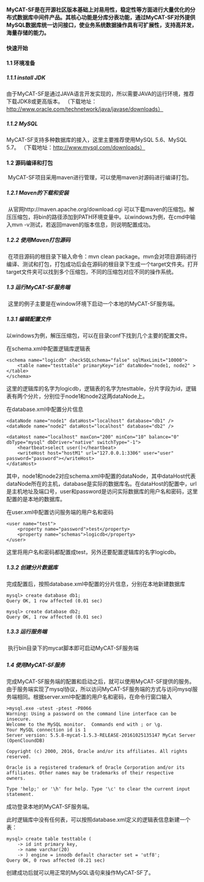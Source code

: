   **MyCAT-SF是在开源社区版本基础上对易用性，稳定性等方面进行大量优化的分布式数据库中间件产品。其核心功能是分库分表功能，通过MyCAT-SF对外提供MySQL数据库统一访问接口，使业务系统数据操作具有可扩展性，支持高并发，海量存储的能力。**



#### 快速开始

####  1.1 环境准备

##### 1.1.1 install JDK

​	由于MyCAT-SF是通过JAVA语言开发实现的，所以需要JAVA的运行环境，推荐下载JDK8或更高版本。
（下载地址：http://www.oracle.com/technetwork/java/javase/downloads）

##### 1.1.2 MySQL

MyCAT-SF支持多种数据库的接入，这里主要推荐使用MySQL 5.6、MySQL 5.7。
（下载地址：http://www.mysql.com/downloads）



#### 1.2 源码编译和打包

​	MyCAT-SF项目采用maven进行管理，可以使用maven对源码进行编译打包。

##### 1.2.1 Maven的下载和安装

​	从官网http://maven.apache.org/download.cgi 可以下载maven的压缩包。解压压缩包，将bin的路径添加到PATH环境变量中。以windows为例，在cmd中输入mvn -v测试，若返回maven的版本信息，则说明配置成功。

##### 1.2.2 使用Maven打包源码

​	在项目源码的根目录下输入命令：mvn clean package。mvn会对项目源码进行编译、测试和打包，打包成功后会在源码的根目录下生成一个target文件夹。打开target文件夹可以找到多个压缩包，不同的压缩包对应不同的操作系统。

##### 1.3 运行MyCAT-SF服务端

​	这里的例子主要是在window环境下启动一个本地的MyCAT-SF服务端。

##### 1.3.1 编辑配置文件

​	以windows为例，解压压缩包，可以在目录conf下找到几个主要的配置文件。

在schema.xml中配置逻辑库逻辑表

```
<schema name="logicdb" checkSQLschema="false" sqlMaxLimit="10000">
	<table name="testtable" primaryKey="id" dataNode="node1, node2" ></table>
</schema>
```

​	这里的逻辑库的名字为logicdb，逻辑表的名字为testtable，分片字段为id，逻辑表有两个分片，分别位于node1和node2这两dataNode上。

在database.xml中配置分片信息

```
<dataNode name="node1" dataHost="localhost" database="db1" />
<dataNode name="node2" dataHost="localhost" database="db2" />

<dataHost name="localhost" maxCon="200" minCon="10" balance="0" dbType="mysql" dbDriver="native" switchType="-1">
	<heartbeat>select user()</heartbeat>
	<writeHost host="hostM1" url="127.0.0.1:3306" user="user" password="password"></writeHost>
</dataHost>
```

​	其中，node1和node2对应schema.xml中配置的dataNode，其中dataHost代表dataNode所在的主机，database是实际的数据库名。在dataHost的配置中，url是主机地址及端口号，user和password是访问实际数据库的用户名和密码，这里配置的是本地的数据库。

在user.xml中配置访问服务端的用户名和密码

```
<user name="test">
	<property name="password">test</property>
	<property name="schemas">logicdb</property>
</user>
```

​	这里将用户名和密码都配置成test，另外还要配置逻辑库的名字logicdb。

##### 1.3.2 创建分片数据库

​	完成配置后，按照database.xml中配置的分片信息，分别在本地新建数据库

```
mysql> create database db1;
Query OK, 1 row affected (0.01 sec)

mysql> create database db2;
Query OK, 1 row affected (0.01 sec)
```

##### 1.3.3 运行服务端

​	执行bin目录下的mycat脚本即可启动MyCAT-SF服务端

##### 

##### 1.4 使用MyCAT-SF服务

​	完成MyCAT-SF服务端的配置和启动之后，就可以使用MyCAT-SF提供的服务。由于服务端实现了mysql协议，所以访问MyCAT-SF服务端的方式与访问mysql服务端相同。根据server.xml中配置的用户名和密码，在命令行窗口输入

```
>mysql.exe -utest -ptest -P8066
Warning: Using a password on the command line interface can be insecure.
Welcome to the MySQL monitor.  Commands end with ; or \g.
Your MySQL connection id is 1
Server version: 5.5.8-mycat-1.5.3-RELEASE-20161025135147 MyCat Server (OpenCloundDB)

Copyright (c) 2000, 2016, Oracle and/or its affiliates. All rights reserved.

Oracle is a registered trademark of Oracle Corporation and/or its
affiliates. Other names may be trademarks of their respective
owners.

Type 'help;' or '\h' for help. Type '\c' to clear the current input statement.
```

成功登录本地的MyCAT-SF服务端。

此时逻辑库中没有任何表，可以按照database.xml定义的逻辑表信息新建一个表：

```
mysql> create table testtable (
    -> id int primary key,
    -> name varchar(20)
    -> ) engine = innodb default character set = 'utf8';
Query OK, 0 rows affected (0.21 sec)
```

创建成功后就可以用正常的MySQL语句来操作MyCAT-SF了。
